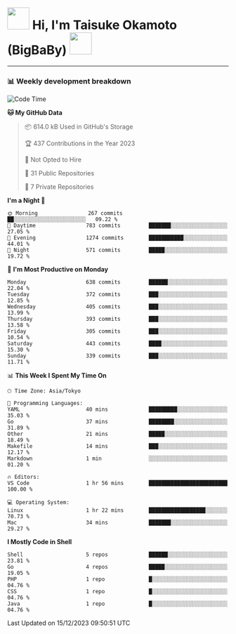 <!-- Title -->
<h1>
    <img src="https://media.tenor.com/TlyRveJkgo4AAAAi/cloud-cloud-strife.gif" width="50"/> 
    Hi, I'm Taisuke Okamoto (BigBaBy) 
    <img src="https://media.tenor.com/TlyRveJkgo4AAAAi/cloud-cloud-strife.gif" width="50"/>
</h1>

---

<h3> 📊 Weekly development breakdown </h3>
<!-- waka-readme-stats -->

<!--START_SECTION:waka-->
![Code Time](http://img.shields.io/badge/Code%20Time-1%2C665%20hrs%2049%20mins-blue)

**🐱 My GitHub Data** 

> 📦 614.0 kB Used in GitHub's Storage 
 > 
> 🏆 437 Contributions in the Year 2023
 > 
> 🚫 Not Opted to Hire
 > 
> 📜 31 Public Repositories 
 > 
> 🔑 7 Private Repositories 
 > 
**I'm a Night 🦉** 

```text
🌞 Morning                267 commits         ██░░░░░░░░░░░░░░░░░░░░░░░   09.22 % 
🌆 Daytime                783 commits         ███████░░░░░░░░░░░░░░░░░░   27.05 % 
🌃 Evening                1274 commits        ███████████░░░░░░░░░░░░░░   44.01 % 
🌙 Night                  571 commits         █████░░░░░░░░░░░░░░░░░░░░   19.72 % 
```
📅 **I'm Most Productive on Monday** 

```text
Monday                   638 commits         ██████░░░░░░░░░░░░░░░░░░░   22.04 % 
Tuesday                  372 commits         ███░░░░░░░░░░░░░░░░░░░░░░   12.85 % 
Wednesday                405 commits         ███░░░░░░░░░░░░░░░░░░░░░░   13.99 % 
Thursday                 393 commits         ███░░░░░░░░░░░░░░░░░░░░░░   13.58 % 
Friday                   305 commits         ███░░░░░░░░░░░░░░░░░░░░░░   10.54 % 
Saturday                 443 commits         ████░░░░░░░░░░░░░░░░░░░░░   15.30 % 
Sunday                   339 commits         ███░░░░░░░░░░░░░░░░░░░░░░   11.71 % 
```


📊 **This Week I Spent My Time On** 

```text
🕑︎ Time Zone: Asia/Tokyo

💬 Programming Languages: 
YAML                     40 mins             █████████░░░░░░░░░░░░░░░░   35.03 % 
Go                       37 mins             ████████░░░░░░░░░░░░░░░░░   31.89 % 
Other                    21 mins             █████░░░░░░░░░░░░░░░░░░░░   18.49 % 
Makefile                 14 mins             ███░░░░░░░░░░░░░░░░░░░░░░   12.17 % 
Markdown                 1 min               ░░░░░░░░░░░░░░░░░░░░░░░░░   01.20 % 

🔥 Editors: 
VS Code                  1 hr 56 mins        █████████████████████████   100.00 % 

💻 Operating System: 
Linux                    1 hr 22 mins        ██████████████████░░░░░░░   70.73 % 
Mac                      34 mins             ███████░░░░░░░░░░░░░░░░░░   29.27 % 
```

**I Mostly Code in Shell** 

```text
Shell                    5 repos             ██████░░░░░░░░░░░░░░░░░░░   23.81 % 
Go                       4 repos             █████░░░░░░░░░░░░░░░░░░░░   19.05 % 
PHP                      1 repo              █░░░░░░░░░░░░░░░░░░░░░░░░   04.76 % 
CSS                      1 repo              █░░░░░░░░░░░░░░░░░░░░░░░░   04.76 % 
Java                     1 repo              █░░░░░░░░░░░░░░░░░░░░░░░░   04.76 % 
```




 Last Updated on 15/12/2023 09:50:51 UTC
<!--END_SECTION:waka-->
